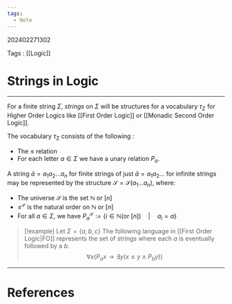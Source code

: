 ```yaml
---
tags:
  - Note
---
```

202402271302

Tags : [[Logic]]
# Strings in Logic
---
For a finite string $\Sigma$, *strings* on $\Sigma$ will be structures for a vocabulary $\tau_\Sigma$ for Higher Order Logics like [[First Order Logic]] or [[Monadic Second Order Logic]]. 

The vocabulary $\tau_\Sigma$ consists of the following : 
- The $\le$ relation
- For each letter $a\in\Sigma$ we have a unary relation $P_a$.

A string $\bar{a} = a_{1}a_2\dots a_{n}$ for finite strings of just $\bar{a}=a_{1}a_{2}\dots$ for infinite strings may be represented by the structure $\mathcal S=\mathcal S(a_{1}\dots a_n)$, where:
- The universe $\mathcal S$ is the set $\mathbb{N}$ or $[n]$
- $\le^{\mathcal S}$ is the natural order on $\mathbb{N}$ or $[n]$ 
- For all $a \in \Sigma$, we have $P^\mathcal S_{a}:= \{ i\in\mathbb{N}(\text{or }[n])\quad|\quad a_{i}=a\}$ 

>[!example]
>Let $\Sigma = \{ a, b,c \}$ The following language in [[First Order Logic|FO]] represents the set of strings where each $a$ is eventually followed by a $b$.
>$$
>\forall x\big( P_{a}x\to \exists y(x \leq y\land P_{b}y)\big)
>$$

---
# References
